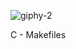 ![giphy-2](https://github.com/petboa/alx-system_engineering-devops/assets/112291489/1407c014-f400-4e51-938e-87a6a5290e0b)

C - Makefiles
